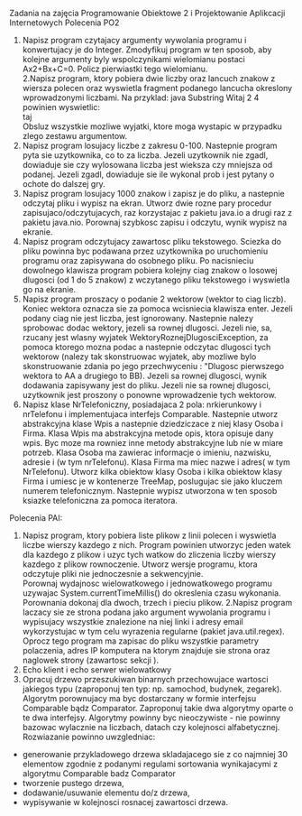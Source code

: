 Zadania na zajęcia Programowanie Obiektowe 2 i Projektowanie Aplikcacji Internetowych 
Polecenia PO2 
1. Napisz program czytajacy argumenty wywolania programu i konwertujacy je do Integer. 
Zmodyfikuj program w ten sposob, aby kolejne argumenty byly wspolczynikami wielomianu postaci Ax2+Bx+C=0. Policz pierwiastki tego wielomianu. <br />
2.Napisz program, ktory pobiera dwie liczby oraz lancuch znakow z wiersza polecen oraz wyswietla fragment podanego lancucha okreslony wprowadzonymi liczbami. Na przyklad:
java Substring Witaj 2 4<br />
powinien wyswietlic:<br />
taj<br />
Obsluz wszystkie mozliwe wyjatki, ktore moga wystapic w przypadku zlego zestawu argumentow.<br />
3. Napisz program losujacy liczbe z zakresu 0-100. Nastepnie program pyta sie uzytkownika, co to za liczba. 
Jezeli uzytkownik nie zgadl, dowiaduje sie czy wylosowana liczba jest wieksza czy mniejsza od podanej. 
Jezeli zgadl, dowiaduje sie ile wykonal prob i jest pytany o ochote do dalszej gry.<br />
4. Napisz program losujacy 1000 znakow i zapisz je do pliku, a nastepnie odczytaj pliku i wypisz na ekran. 
Utworz dwie rozne pary procedur zapisujaco/odczytujacych, raz korzystajac z pakietu java.io a drugi raz z pakietu java.nio.
Porownaj szybkosc zapisu i odczytu, wynik wypisz na ekranie. <br />
5. Napisz program odczytujacy zawartosc pliku tekstowego. Sciezka do pliku powinna byc podawana przez uzytkownika po uruchomieniu programu oraz zapisywana do osobnego pliku.
Po nacisnieciu dowolnego klawisza program pobiera kolejny ciag znakow o losowej dlugosci (od 1 do 5 znakow) z wczytanego pliku tekstowego i wyswietla go na ekranie. <br />
6. Napisz program proszacy o podanie 2 wektorow (wektor to ciag liczb). Koniec wektora oznacza sie za pomoca wcisniecia klawisza enter. 
 Jezeli podany ciag nie jest liczba, jest ignorowany. Nastepnie nalezy sprobowac dodac wektory, jezeli sa rownej dlugosci. 
Jezeli nie, sa, rzucany jest wlasny wyjatek WektoryRoznejDlugosciException, za pomoca ktorego mozna podac a nastepnie odczytac dlugosci tych wektorow (nalezy tak skonstruowac wyjatek, aby mozliwe bylo skonstruowanie zdania po jego przechwyceniu : "Dlugosc pierwszego wektora to AA a drugiego to BB). Jezeli sa rownej dlugosci, wynik dodawania zapisywany jest do pliku. Jezeli nie sa rownej dlugosci, uzytkownik jest proszony o ponowne wprowadzenie tych wektorow. <br />
7. Napisz klase NrTelefoniczny, posiadajaca 2 pola: nrkierunkowy i nrTelefonu i implementujaca interfejs Comparable. 
Nastepnie utworz abstrakcyjna klase Wpis a nastepnie dziedziczace z niej klasy Osoba i Firma. 
Klasa Wpis ma abstrakcyjna metode opis, ktora opisuje dany wpis. 
Byc moze ma rowniez inne metody abstrakcyjne lub nie w miare potrzeb. 
Klasa Osoba ma zawierac informacje o imieniu, nazwisku, adresie i (w tym nrTelefonu).
Klasa Firma ma miec nazwe i adres( w tym NrTelefonu). Utworz kilka obiektow klasy Osoba i kilka obiektow klasy Firma i umiesc je w kontenerze TreeMap,
poslugujac sie jako kluczem numerem telefonicznym. Nastepnie wypisz utworzona w ten sposob ksiazke telefoniczna za pomoca iteratora.


Polecenia PAI:
1. Napisz program, ktory pobiera liste plikow z linii polecen i wyswietla liczbe wierszy kazdego z nich. 
Program powinien utworzyc jeden watek dla kazdego z plikow i uzyc tych watkow do zliczenia liczby wierszy kazdego z plikow rownoczenie.
Utworz wersje programu, ktora odczytuje pliki nie jednoczesnie a sekwencyjnie. <br />
Porownaj wydajnosc wielowatkowego i jednowatkowego programu uzywajac System.currentTimeMillis() do okreslenia czasu wykonania.
Porownania dokonaj dla dwoch, trzech i pieciu plikow.
2.Napisz program laczacy sie ze strona podana jako argument wywolania programu i wypisujacy wszystkie znalezione na niej linki i adresy email wykorzystujac w tym celu wyrazenia regularne (pakiet java.util.regex). Oprocz tego program ma zapisac do pliku wszystkie parametry polaczenia, adres IP komputera na ktorym znajduje sie strona oraz naglowek strony (zawartosc sekcji <head>). <br />
3. Echo klient i echo serwer wielowatkowy <br />
4. Opracuj drzewo przeszukiwan binarnych przechowujace wartosci jakiegos typu (zaproponuj ten typ: np. samochod, budynek, zegarek). Algorytm porownujacy ma byc dostarczany w formie interfejsu Comparable bądz Comparator. Zaproponuj takie dwa algorytmy oparte o te dwa interfejsy. Algorytmy powinny byc nieoczywiste - nie powinny bazowac wylacznie na liczbach, datach czy kolejnosci alfabetycznej.  Rozwiazanie powinno uwzgledniac:<br />
- generowanie przykladowego drzewa skladajacego sie z co najmniej 30 elementow zgodnie z podanymi regulami sortowania wynikajacymi z algorytmu Comparable badz Comparator<br />
- tworzenie pustego drzewa,<br />
- dodawanie/usuwanie elementu do/z drzewa,<br />
- wypisywanie w kolejnosci rosnacej zawartosci drzewa.<br />


